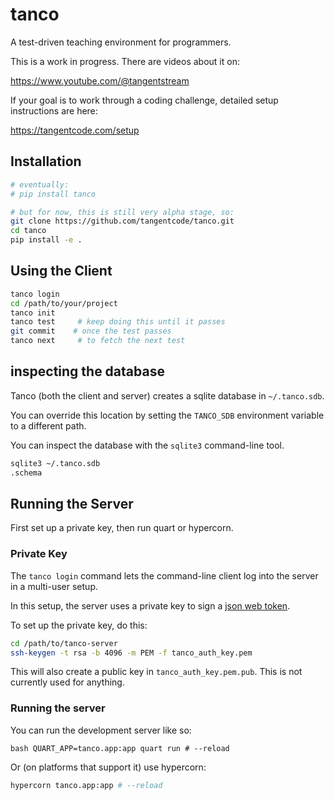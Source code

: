 # tanco

A test-driven teaching environment for programmers.


This is a work in progress. There are videos about it on:

https://www.youtube.com/@tangentstream

If your goal is to work through a coding challenge,
detailed setup instructions are here:

https://tangentcode.com/setup

## Installation

```bash
# eventually:
# pip install tanco

# but for now, this is still very alpha stage, so:
git clone https://github.com/tangentcode/tanco.git
cd tanco
pip install -e .
```


## Using the Client

```bash
tanco login
cd /path/to/your/project
tanco init
tanco test     # keep doing this until it passes
git commit    # once the test passes
tanco next     # to fetch the next test
```

## inspecting the database

Tanco (both the client and server) creates a sqlite database in `~/.tanco.sdb`.

You can override this location by setting the `TANCO_SDB` environment
variable to a different path.

You can inspect the database with the `sqlite3` command-line tool.

```bash
sqlite3 ~/.tanco.sdb
.schema
```


## Running the Server

First set up a private key, then run quart or hypercorn.

### Private Key

The `tanco login` command lets the command-line client
log into the server in a multi-user setup.

In this setup, the server uses a private key to sign
a [json web token](https://jwt.io/).

To set up the private key, do this:

```bash
cd /path/to/tanco-server
ssh-keygen -t rsa -b 4096 -m PEM -f tanco_auth_key.pem
```

This will also create a public key in `tanco_auth_key.pem.pub`.
This is not currently used for anything.

### Running the server

You can run the development server like so:

``bash
QUART_APP=tanco.app:app quart run # --reload
``

Or (on platforms that support it) use hypercorn:

```bash
hypercorn tanco.app:app # --reload
```
